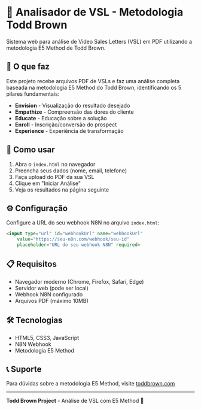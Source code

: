 # 📄 Analisador de VSL - Metodologia Todd Brown

Sistema web para análise de Video Sales Letters (VSL) em PDF utilizando a metodologia E5 Method de Todd Brown.

## 🎯 O que faz

Este projeto recebe arquivos PDF de VSLs e faz uma análise completa baseada na metodologia E5 Method do Todd Brown, identificando os 5 pilares fundamentais:

- **Envision** - Visualização do resultado desejado
- **Empathize** - Compreensão das dores do cliente  
- **Educate** - Educação sobre a solução
- **Enroll** - Inscrição/conversão do prospect
- **Experience** - Experiência de transformação

## 🚀 Como usar

1. Abra o `index.html` no navegador
2. Preencha seus dados (nome, email, telefone)
3. Faça upload do PDF da sua VSL
4. Clique em "Iniciar Análise"
5. Veja os resultados na página seguinte

## ⚙️ Configuração

Configure a URL do seu webhook N8N no arquivo `index.html`:

```html
<input type="url" id="webhookUrl" name="webhookUrl"
    value="https://seu-n8n.com/webhook/seu-id"
    placeholder="URL do seu webhook N8N" required>
```

## 📋 Requisitos

- Navegador moderno (Chrome, Firefox, Safari, Edge)
- Servidor web (pode ser local)
- Webhook N8N configurado
- Arquivos PDF (máximo 10MB)

## 🛠️ Tecnologias

- HTML5, CSS3, JavaScript
- N8N Webhook
- Metodologia E5 Method

## 📞 Suporte

Para dúvidas sobre a metodologia E5 Method, visite [toddbrown.com](https://toddbrown.com)

---

**Todd Brown Project** - Análise de VSL com E5 Method 🚀
